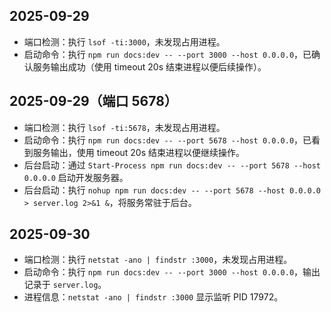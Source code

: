## 2025-09-29
- 端口检测：执行 `lsof -ti:3000`，未发现占用进程。
- 启动命令：执行 `npm run docs:dev -- --port 3000 --host 0.0.0.0`，已确认服务输出成功（使用 timeout 20s 结束进程以便后续操作）。

## 2025-09-29（端口 5678）
- 端口检测：执行 `lsof -ti:5678`，未发现占用进程。
- 启动命令：执行 `npm run docs:dev -- --port 5678 --host 0.0.0.0`，已看到服务输出，使用 timeout 20s 结束进程以便继续操作。
- 后台启动：通过 `Start-Process npm run docs:dev -- --port 5678 --host 0.0.0.0` 启动开发服务器。
- 后台启动：执行 `nohup npm run docs:dev -- --port 5678 --host 0.0.0.0 > server.log 2>&1 &`，将服务常驻于后台。

## 2025-09-30
- 端口检测：执行 `netstat -ano | findstr :3000`，未发现占用进程。
- 启动命令：执行 `npm run docs:dev -- --port 3000 --host 0.0.0.0`，输出记录于 `server.log`。
- 进程信息：`netstat -ano | findstr :3000` 显示监听 PID 17972。
